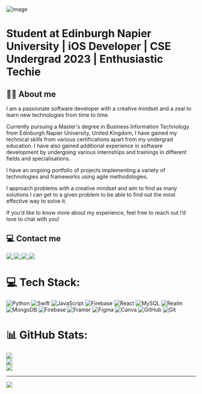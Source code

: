 ![image](https://github.com/Omgandhi18/Omgandhi18/assets/81526761/0be80bf1-7f0f-431d-be32-e5ce67afbbfc)

<h1> Student at Edinburgh Napier University | iOS Developer | CSE Undergrad 2023 | Enthusiastic Techie</h1>
<h2>🤟🏻 About me</h2>
<p>
I am a passionate software developer with a creative mindset and a zeal to learn new technologies from time to time.
</p>
<p>
Currently pursuing a Master's degree in Business Information Technology from Edinburgh Napier University, United Kingdom, I have gained my technical skills from various certifications apart from my undergrad education. I have also gained additional experience in software development by undergoing various internships and trainings in different fields and specialisations. 
</p>
<p>
I have an ongoing portfolio of projects implementing a variety of technologies and frameworks using agile methodologies. 
</p>
<p>
I approach problems with a creative mindset and aim to find as many solutions I can get to a given problem to be able to find out the most effective way to solve it.
</p>
<p>
If you’d like to know more about my experience, feel free to reach out I’d love to chat with you!
</p>
<h2>💻 Contact me</h2>
<a target = "_blank" href = "https://www.linkedin.com/in/om-gandhi-3734b71b4/">
  <img src="https://img.shields.io/badge/linkedin-0077B5?logo=linkedin&amp;logoColor=white&amp;style=for-the-badge" style="max-width: 100%;">
</a>
<a href = "mailto: omkgandhi@outlook.com">
  <img src="https://img.shields.io/badge/Mail-EA4335?logo=gmail&amp;logoColor=white&amp;style=for-the-badge" style="max-width: 100%;">
</a>
<a href = "https://instagram.com/om_gandhi_19?igshid=MzRlODBiNWFlZA==">
  <img src="https://img.shields.io/badge/Instagram-E4405F?logo=instagram&amp;logoColor=white&amp;style=for-the-badge" style="max-width: 100%;">
</a>
<a href = "https://omgandhi18.github.io/portfolio/">
  <img src = "https://img.shields.io/badge/website-003049?style=for-the-badge&logo=About.me&logoColor=white">
</a>

# 💻 Tech Stack:
![Python](https://img.shields.io/badge/python-3670A0?style=for-the-badge&logo=python&logoColor=ffdd54) ![Swift](https://img.shields.io/badge/swift-F54A2A?style=for-the-badge&logo=swift&logoColor=white) ![JavaScript](https://img.shields.io/badge/javascript-%23323330.svg?style=for-the-badge&logo=javascript&logoColor=%23F7DF1E) ![Firebase](https://img.shields.io/badge/firebase-%23039BE5.svg?style=for-the-badge&logo=firebase) ![React](https://img.shields.io/badge/react-%2320232a.svg?style=for-the-badge&logo=react&logoColor=%2361DAFB) ![MySQL](https://img.shields.io/badge/mysql-4479A1.svg?style=for-the-badge&logo=mysql&logoColor=white) ![Realm](https://img.shields.io/badge/Realm-39477F?style=for-the-badge&logo=realm&logoColor=white) ![MongoDB](https://img.shields.io/badge/MongoDB-%234ea94b.svg?style=for-the-badge&logo=mongodb&logoColor=white) ![Firebase](https://img.shields.io/badge/firebase-a08021?style=for-the-badge&logo=firebase&logoColor=ffcd34) ![Framer](https://img.shields.io/badge/Framer-black?style=for-the-badge&logo=framer&logoColor=blue) ![Figma](https://img.shields.io/badge/figma-%23F24E1E.svg?style=for-the-badge&logo=figma&logoColor=white) ![Canva](https://img.shields.io/badge/Canva-%2300C4CC.svg?style=for-the-badge&logo=Canva&logoColor=white) ![GitHub](https://img.shields.io/badge/github-%23121011.svg?style=for-the-badge&logo=github&logoColor=white) ![Git](https://img.shields.io/badge/git-%23F05033.svg?style=for-the-badge&logo=git&logoColor=white)
# 📊 GitHub Stats:
![](https://github-readme-stats.vercel.app/api?username=Omgandhi18&theme=radical&hide_border=false&include_all_commits=true&count_private=true)<br/>
![](https://nirzak-streak-stats.vercel.app/?user=Omgandhi18&theme=radical&hide_border=false)<br/>
![](https://github-readme-stats.vercel.app/api/top-langs/?username=Omgandhi18&theme=radical&hide_border=false&include_all_commits=true&count_private=true&layout=compact)

---
[![](https://visitcount.itsvg.in/api?id=Omgandhi18&icon=0&color=0)](https://visitcount.itsvg.in)

<!-- Proudly created with GPRM ( https://gprm.itsvg.in ) -->

